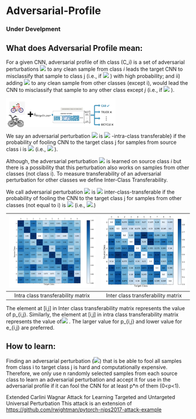 # Adversarial-Profile
### Under Develpment



## What does Adversarial Profile mean:


For a given CNN, adversarial profile of ith class (C_i) is a set of adversarial perturbations <img src="https://render.githubusercontent.com/render/math?math=\{\delta_{i,1},\cdots, \delta_{i,i-1},  \delta_{i,i%2B1},\cdots, \delta_{i,c} \}"> to any clean sample from class $i$ leads the target CNN to misclassify that sample to class j (i.e., if <img src="https://render.githubusercontent.com/render/math?math=x\in c_i , \:\:\: \mathrm{argmax}\:\:F(x+\delta_{i,j})=j"> ) with high probability; and ii) adding <img src="https://render.githubusercontent.com/render/math?math=\delta_{i,j}"> to any clean sample from other classes (except i), would lead the CNN to  misclassify that sample to any other class except $j$ (i.e., if <img src="https://render.githubusercontent.com/render/math?math=x\notin c_i , \:\:\: \mathrm{argmax} \:\:F(x+\delta_{i,j})\neq j"> ). 

<img src="figs/example.png" width=300 align=center> 


We say an adversarial perturbation <img src="https://render.githubusercontent.com/render/math?math=\delta_{i,j}">  is <img src="https://render.githubusercontent.com/render/math?math=p_{i,j}"> -intra-class transferable} if the probability of fooling CNN to the target class j for samples from source class i is <img src="https://render.githubusercontent.com/render/math?math=p_{i,j}">  (i.e., <img src="https://render.githubusercontent.com/render/math?math=Prob(\mathrm{argmax}\:\: F(x+\delta_{i,j})==j|x\in C_i)=p_{i,j}"> ).

Although, the adversarial perturbation <img src="https://render.githubusercontent.com/render/math?math=\delta_{i,j}">  is learned on source class $i$ but there is a possibility that this perturbation also works on samples from other classes (not class i). To measure transferability of an adversarial perturbation for other classes we define  Inter-Class Transferability. 


We call adversarial perturbation <img src="https://render.githubusercontent.com/render/math?math=\delta_{i,j}">  is <img src="https://render.githubusercontent.com/render/math?math=e_{i,j}"> inter-class-transferable if the probability of fooling the  CNN to the target class j for samples from other classes (not equal to i) is <img src="https://render.githubusercontent.com/render/math?math=e_{i,j}">  (i.e., <img src="https://render.githubusercontent.com/render/math?math=Prob(\mathrm{argmax}\:\: F(x+\delta_{i,j})==j|x\notin C_i)=e_{i,j}">.)

| <img src="figs/MNIST_InDist_Transferability.png" width=300> | <img src="figs/MNIST_OutDist_Transferability.png" width=300>
|:--:|:--:| 
| Intra class transferability matrix  |Inter class transferability matrix |

The element at [i,j]  in Inter class transferability matrix represents the value of p_{i,j}. Similarly,  the element at [i,j]  in intra class transferability matrix  represents the value of<img src="https://render.githubusercontent.com/render/math?math=e_{i,j}"> . The larger value for p_{i,j}  and lower value for e_{i,j} are preferred.

## How to learn:
Finding an adversarial perturbation  (<img src="https://render.githubusercontent.com/render/math?math=\delta_{i,j}">) that is be able to fool all samples from class i to target class j is hard and computationally expensive. Therefore,  we only use n randomly selected samples from each source class to learn an adversarial perturbation and accept it for use in the adversarial profile if it can fool the CNN for at least p*n of them (0<p<1). 

Extended Carlini Wagnar Attack for Learning Targeted and Untargeted Universal Perturbation
This attack is an extension of https://github.com/rwightman/pytorch-nips2017-attack-example 




